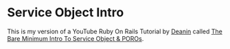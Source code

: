 # Service Object Intro

This is my version of a YouTube Ruby On Rails Tutorial by [Deanin](https://www.youtube.com/@Deanin) called [The Bare Minimum Intro To Service Object & POROs](https://www.youtube.com/watch?v=idaXF2Er4TU).
